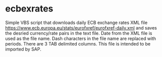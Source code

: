 # ecbexrates
Simple VBS script that downloads daily ECB exchange rates XML file https://www.ecb.europa.eu/stats/eurofxref/eurofxref-daily.xml and saves the desried currency/rate pairs in the text file.
Date from the XML file is used as the file name. Dash characters in the file name are replaced with periods.
There are 3 TAB delimited columns.
This file is intended to be imported by SAP.
